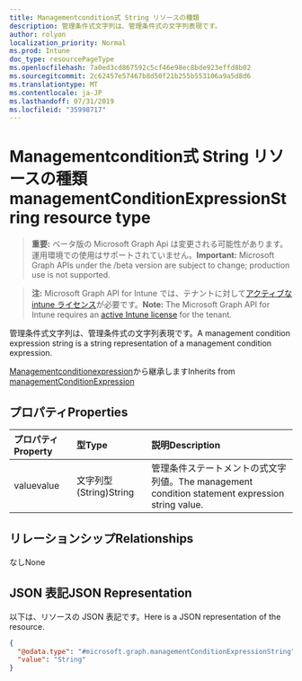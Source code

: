 ```yaml
---
title: Managementcondition式 String リソースの種類
description: 管理条件式文字列は、管理条件式の文字列表現です。
author: rolyon
localization_priority: Normal
ms.prod: Intune
doc_type: resourcePageType
ms.openlocfilehash: 7a0ed3cd867592c5cf46e98ec8bde923effd8b02
ms.sourcegitcommit: 2c62457e57467b8d50f21b255b553106a9a5d8d6
ms.translationtype: MT
ms.contentlocale: ja-JP
ms.lasthandoff: 07/31/2019
ms.locfileid: "35998717"
---
```

# <a name="managementconditionexpressionstring-resource-type"></a><span data-ttu-id="f3468-103">Managementcondition式 String リソースの種類</span><span class="sxs-lookup"><span data-stu-id="f3468-103">managementConditionExpressionString resource type</span></span>

> <span data-ttu-id="f3468-104">**重要:** ベータ版の Microsoft Graph Api は変更される可能性があります。運用環境での使用はサポートされていません。</span><span class="sxs-lookup"><span data-stu-id="f3468-104">**Important:** Microsoft Graph APIs under the /beta version are subject to change; production use is not supported.</span></span>

> <span data-ttu-id="f3468-105">**注:** Microsoft Graph API for Intune では、テナントに対して[アクティブな intune ライセンス](https://go.microsoft.com/fwlink/?linkid=839381)が必要です。</span><span class="sxs-lookup"><span data-stu-id="f3468-105">**Note:** The Microsoft Graph API for Intune requires an [active Intune license](https://go.microsoft.com/fwlink/?linkid=839381) for the tenant.</span></span>

<span data-ttu-id="f3468-106">管理条件式文字列は、管理条件式の文字列表現です。</span><span class="sxs-lookup"><span data-stu-id="f3468-106">A management condition expression string is a string representation of a management condition expression.</span></span>


<span data-ttu-id="f3468-107">[Managementconditionexpression](../resources/intune-fencing-managementconditionexpression.md)から継承します</span><span class="sxs-lookup"><span data-stu-id="f3468-107">Inherits from [managementConditionExpression](../resources/intune-fencing-managementconditionexpression.md)</span></span>

## <a name="properties"></a><span data-ttu-id="f3468-108">プロパティ</span><span class="sxs-lookup"><span data-stu-id="f3468-108">Properties</span></span>
|<span data-ttu-id="f3468-109">プロパティ</span><span class="sxs-lookup"><span data-stu-id="f3468-109">Property</span></span>|<span data-ttu-id="f3468-110">型</span><span class="sxs-lookup"><span data-stu-id="f3468-110">Type</span></span>|<span data-ttu-id="f3468-111">説明</span><span class="sxs-lookup"><span data-stu-id="f3468-111">Description</span></span>|
|:---|:---|:---|
|<span data-ttu-id="f3468-112">value</span><span class="sxs-lookup"><span data-stu-id="f3468-112">value</span></span>|<span data-ttu-id="f3468-113">文字列型 (String)</span><span class="sxs-lookup"><span data-stu-id="f3468-113">String</span></span>|<span data-ttu-id="f3468-114">管理条件ステートメントの式文字列値。</span><span class="sxs-lookup"><span data-stu-id="f3468-114">The management condition statement expression string value.</span></span>|

## <a name="relationships"></a><span data-ttu-id="f3468-115">リレーションシップ</span><span class="sxs-lookup"><span data-stu-id="f3468-115">Relationships</span></span>
<span data-ttu-id="f3468-116">なし</span><span class="sxs-lookup"><span data-stu-id="f3468-116">None</span></span>

## <a name="json-representation"></a><span data-ttu-id="f3468-117">JSON 表記</span><span class="sxs-lookup"><span data-stu-id="f3468-117">JSON Representation</span></span>
<span data-ttu-id="f3468-118">以下は、リソースの JSON 表記です。</span><span class="sxs-lookup"><span data-stu-id="f3468-118">Here is a JSON representation of the resource.</span></span>
<!-- {
  "blockType": "resource",
  "@odata.type": "microsoft.graph.managementConditionExpressionString"
}
-->
``` json
{
  "@odata.type": "#microsoft.graph.managementConditionExpressionString",
  "value": "String"
}
```





